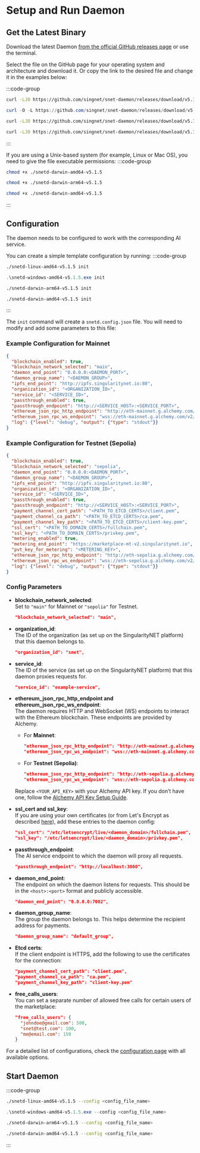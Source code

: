 # Setup and Run Daemon

## Get the Latest Binary

Download the latest Daemon [from the official GitHub releases page](https://github.com/singnet/snet-daemon/releases/latest) or use the terminal.

Select the file on the GitHub page for your operating system and architecture and download it. Or copy the link to the desired file and change it in the examples below:

:::code-group

```sh [Linux]
curl -LJO https://github.com/singnet/snet-daemon/releases/download/v5.1.5/snetd-linux-amd64-v5.1.5
```

```powershell [Windows Powershell/Cmd]
curl -O -L https://github.com/singnet/snet-daemon/releases/download/v5.1.5/snetd-windows-amd64-v5.1.5.exe
```

```sh [MacOS ARM]
curl -LJO https://github.com/singnet/snet-daemon/releases/download/v5.1.5/snetd-darwin-arm64-v5.1.5
```

```sh [MacOS Intel]
curl -LJO https://github.com/singnet/snet-daemon/releases/download/v5.1.5/snetd-darwin-amd64-v5.1.5
```

:::

If you are using a Unix-based system (for example, Linux or Mac OS), you need to give the file executable permissions:
:::code-group

```sh [Linux]
chmod +x ./snetd-darwin-amd64-v5.1.5
```

```sh [MacOS ARM]
chmod +x ./snetd-darwin-arm64-v5.1.5
```

```sh [MacOS Intel]
chmod +x ./snetd-darwin-amd64-v5.1.5
```

:::

## Configuration 

The daemon needs to be configured to work with the corresponding AI service.

You can create a simple template configuration by running:
:::code-group

```sh [Linux]
./snetd-linux-amd64-v5.1.5 init
```

```powershell [Windows Powershell/Cmd]
.\snetd-windows-amd64-v5.1.5.exe init
```

```sh [MacOS ARM]
./snetd-darwin-arm64-v5.1.5 init
```

```sh [MacOS Intel]
./snetd-darwin-amd64-v5.1.5 init
```

:::

The `init` command will create a `snetd.config.json` file. You will need to modify and add some parameters to this file:

### Example Configuration for Mainnet
```json
{
  "blockchain_enabled": true,
  "blockchain_network_selected": "main",
  "daemon_end_point": "0.0.0.0:<DAEMON_PORT>",
  "daemon_group_name": "<DAEMON_GROUP>",
  "ipfs_end_point": "http://ipfs.singularitynet.io:80",
  "organization_id": "<ORGANIZATION_ID>",
  "service_id": "<SERVICE_ID>",
  "passthrough_enabled": true,
  "passthrough_endpoint": "http://<SERVICE_HOST>:<SERVICE_PORT>",
  "ethereum_json_rpc_http_endpoint": "http://eth-mainnet.g.alchemy.com/v2/<YOUR_API_KEY>",
  "ethereum_json_rpc_ws_endpoint": "wss://eth-mainnet.g.alchemy.com/v2/<YOUR_API_KEY>",
  "log": {"level": "debug", "output": {"type": "stdout"}}
}
```

### Example Configuration for Testnet (Sepolia)
```json
{
  "blockchain_enabled": true,
  "blockchain_network_selected": "sepolia",
  "daemon_end_point": "0.0.0.0:<DAEMON_PORT>",
  "daemon_group_name": "<DAEMON_GROUP>",
  "ipfs_end_point": "http://ipfs.singularitynet.io:80",
  "organization_id": "<ORGANIZATION_ID>",
  "service_id": "<SERVICE_ID>",
  "passthrough_enabled": true,
  "passthrough_endpoint": "http://<SERVICE_HOST>:<SERVICE_PORT>",
  "payment_channel_cert_path": "<PATH_TO_ETCD_CERTS>/client.pem",
  "payment_channel_ca_path": "<PATH_TO_ETCD_CERTS>/ca.pem",
  "payment_channel_key_path": "<PATH_TO_ETCD_CERTS>/client-key.pem",
  "ssl_cert": "<PATH_TO_DOMAIN_CERTS>/fullchain.pem",
  "ssl_key": "<PATH_TO_DOMAIN_CERTS>/privkey.pem",
  "metering_enabled": true,
  "metering_end_point": "https://marketplace-mt-v2.singularitynet.io",
  "pvt_key_for_metering": "<METERING_KEY>",
  "ethereum_json_rpc_http_endpoint": "http://eth-sepolia.g.alchemy.com/v2/<YOUR_API_KEY>",
  "ethereum_json_rpc_ws_endpoint": "wss://eth-sepolia.g.alchemy.com/v2/<YOUR_API_KEY>",
  "log": {"level": "debug", "output": {"type": "stdout"}}
}
```

### Config Parameters

- **blockchain_network_selected**:  
  Set to `"main"` for Mainnet or `"sepolia"` for Testnet.
  ```json
  "blockchain_network_selected": "main",
  ```

- **organization_id**:  
  The ID of the organization (as set up on the SingularityNET platform) that this daemon belongs to.
  ```json
  "organization_id": "snet",
  ```

- **service_id**:  
  The ID of the service (as set up on the SingularityNET platform) that this daemon proxies requests for.
  ```json
  "service_id": "example-service",
  ```

- **ethereum_json_rpc_http_endpoint and ethereum_json_rpc_ws_endpoint**:  
  The daemon requires HTTP and WebSocket (WS) endpoints to interact with the Ethereum blockchain. These endpoints are provided by Alchemy.  
  - For **Mainnet**:  
    ```json
    "ethereum_json_rpc_http_endpoint": "http://eth-mainnet.g.alchemy.com/v2/<YOUR_API_KEY>",
    "ethereum_json_rpc_ws_endpoint": "wss://eth-mainnet.g.alchemy.com/v2/<YOUR_API_KEY>"
    ```  
  - For **Testnet (Sepolia)**:  
    ```json
    "ethereum_json_rpc_http_endpoint": "http://eth-sepolia.g.alchemy.com/v2/<YOUR_API_KEY>",
    "ethereum_json_rpc_ws_endpoint": "wss://eth-sepolia.g.alchemy.com/v2/<YOUR_API_KEY>"
    ```  
  Replace `<YOUR_API_KEY>` with your Alchemy API key. If you don’t have one, follow the [Alchemy API Key Setup Guide](https://dev.singularitynet.io/docs/products/DecentralizedAIPlatform/Daemon/alchemy-api/).


- **ssl_cert and ssl_key**:  
  If you are using your own certificates (or from Let's Encrypt as described [here](/docs/products/DecentralizedAIPlatform/Daemon/daemon-ssl-setup/)), add these entries to the daemon config:
  ```json
  "ssl_cert": "/etc/letsencrypt/live/<daemon_domain>/fullchain.pem",
  "ssl_key": "/etc/letsencrypt/live/<daemon_domain>/privkey.pem",
  ```

- **passthrough_endpoint**:  
  The AI service endpoint to which the daemon will proxy all requests.
  ```json
  "passthrough_endpoint": "http://localhost:3000",
  ```

- **daemon_end_point**:  
  The endpoint on which the daemon listens for requests. This should be in the `<host>:<port>` format and publicly accessible.
  ```json
  "daemon_end_point": "0.0.0.0:7002",
  ```

- **daemon_group_name**:  
  The group the daemon belongs to. This helps determine the recipient address for payments.
  ```json
  "daemon_group_name": "default_group",
  ```

- **Etcd certs**:  
  If the client endpoint is HTTPS, add the following to use the certificates for the connection:
  ```json
  "payment_channel_cert_path": "client.pem",
  "payment_channel_ca_path": "ca.pem",
  "payment_channel_key_path": "client-key.pem"
  ```

- **free_calls_users**:  
  You can set a separate number of allowed free calls for certain users of the marketplace:
  ```json
  "free_calls_users": {
    "johndoe@gmail.com": 500,
    "snet@test.com": 100,
    "me@email.com": 150
  }
  ```

For a detailed list of configurations, check the [configuration page](https://github.com/singnet/snet-daemon#configuration) with all available options.

## Start Daemon

:::code-group

```sh [Linux]
./snetd-linux-amd64-v5.1.5 --config <config_file_name>
```

```powershell [Windows Powershell/Cmd]
.\snetd-windows-amd64-v5.1.5.exe --config <config_file_name>
```

```sh [MacOS ARM]
./snetd-darwin-arm64-v5.1.5 --config <config_file_name>
```

```sh [MacOS Intel]
./snetd-darwin-amd64-v5.1.5 --config <config_file_name>
```

:::
